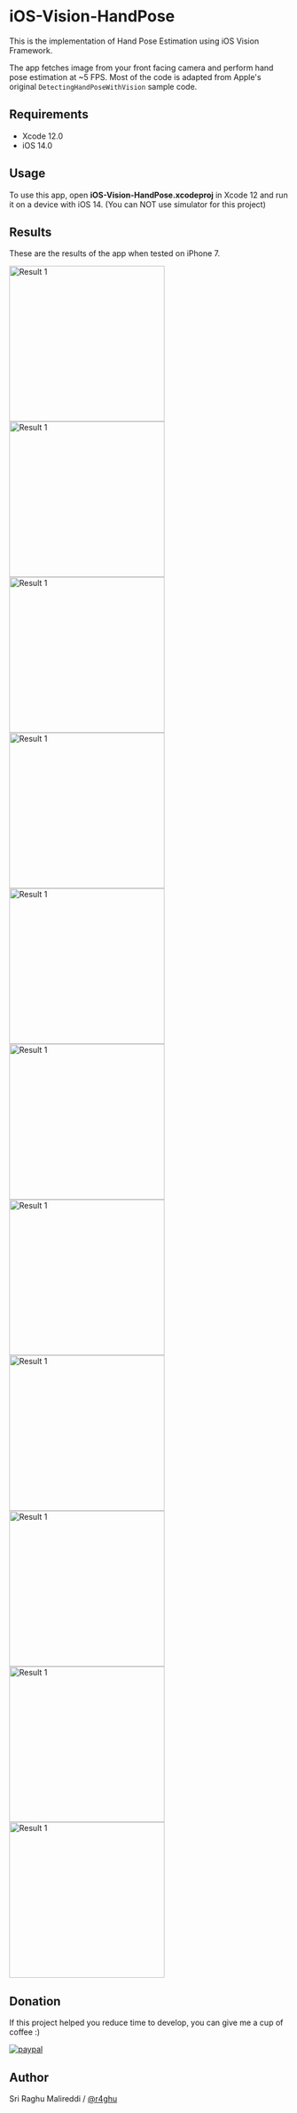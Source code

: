 # iOS-Vision-HandPose

This is the implementation of Hand Pose Estimation using iOS Vision Framework.

The app fetches image from your front facing camera and perform hand pose estimation at ~5 FPS. Most of the code is adapted from Apple's original `DetectingHandPoseWithVision` sample code.

## Requirements

- Xcode 12.0
- iOS 14.0

## Usage

To use this app, open **iOS-Vision-HandPose.xcodeproj** in Xcode 12 and run it on a device with iOS 14. (You can NOT use simulator for this project)



## Results

These are the results of the app when tested on iPhone 7. 

<img src="https://github.com/r4ghu/iOS-CoreML-MNIST/blob/master/Screenshots/IMG_0016.PNG" alt="Result 1" width="280"> <img src="https://github.com/r4ghu/iOS-CoreML-MNIST/blob/master/Screenshots/IMG_0017.PNG" alt="Result 1" width="280"> <img src="https://github.com/r4ghu/iOS-CoreML-MNIST/blob/master/Screenshots/IMG_0018.PNG" alt="Result 1" width="280"> <img src="https://github.com/r4ghu/iOS-CoreML-MNIST/blob/master/Screenshots/IMG_0019.PNG" alt="Result 1" width="280"> <img src="https://github.com/r4ghu/iOS-CoreML-MNIST/blob/master/Screenshots/IMG_0020.PNG" alt="Result 1" width="280"> <img src="https://github.com/r4ghu/iOS-CoreML-MNIST/blob/master/Screenshots/IMG_0021.PNG" alt="Result 1" width="280"> <img src="https://github.com/r4ghu/iOS-CoreML-MNIST/blob/master/Screenshots/IMG_0022.PNG" alt="Result 1" width="280"> <img src="https://github.com/r4ghu/iOS-CoreML-MNIST/blob/master/Screenshots/IMG_0023.PNG" alt="Result 1" width="280"> <img src="https://github.com/r4ghu/iOS-CoreML-MNIST/blob/master/Screenshots/IMG_0024.PNG" alt="Result 1" width="280"> <img src="https://github.com/r4ghu/iOS-CoreML-MNIST/blob/master/Screenshots/IMG_0025.PNG" alt="Result 1" width="280"> <img src="https://github.com/r4ghu/iOS-CoreML-MNIST/blob/master/Screenshots/IMG_0026.PNG" alt="Result 1" width="280">

## Donation
If this project helped you reduce time to develop, you can give me a cup of coffee :) 

[![paypal](https://www.paypalobjects.com/en_US/i/btn/btn_donateCC_LG.gif)](https://paypal.me/SMalireddi)

## Author

Sri Raghu Malireddi / [@r4ghu](https://sriraghu.com)
